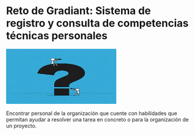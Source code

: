 # Reto de Gradiant: Sistema de registro y consulta de competencias técnicas personales

<img src = "images/logo.jpeg" width = 300 height = 150>


Encontrar personal de la organización que cuente con habilidades que permitan ayudar a resolver una tarea en concreto o para la organización de un proyecto.
